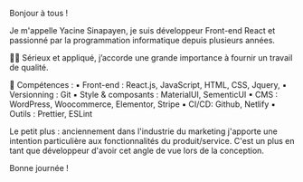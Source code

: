 Bonjour à tous ! 

Je m'appelle Yacine Sinapayen, je suis développeur Front-end React et passionné par la programmation informatique depuis plusieurs années. 

👨‍💻 Sérieux et appliqué, j’accorde une grande importance à fournir un travail de qualité.

🔧 Compétences :
▪ Front-end : React.js, JavaScript, HTML, CSS, Jquery, 
▪ Versionning : Git
▪ Style & composants : MaterialUI, SementicUI
▪ CMS : WordPress, Woocommerce, Elementor, Stripe
▪ CI/CD: Github, Netlify
▪ Outils : Prettier, ESLint

Le petit plus : anciennement dans l'industrie du marketing j'apporte une intention particulière aux fonctionnalités du produit/service. C'est un plus en tant que développeur d'avoir cet angle de vue lors de la conception.

Bonne journée !
